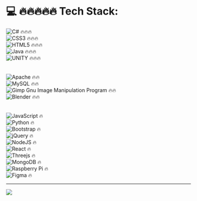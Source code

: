 
# 💻 🔥🔥🔥🔥🔥 Tech Stack:
![C#](https://img.shields.io/badge/c%23-%23239120.svg?style=for-the-badge&logo=c-sharp&logoColor=white) 🔥🔥🔥 <br />
![CSS3](https://img.shields.io/badge/css3-%231572B6.svg?style=for-the-badge&logo=css3&logoColor=white) 🔥🔥🔥 <br />
![HTML5](https://img.shields.io/badge/html5-%23E34F26.svg?style=for-the-badge&logo=html5&logoColor=white) 🔥🔥🔥 <br />
![Java](https://img.shields.io/badge/java-%23ED8B00.svg?style=for-the-badge&logo=java&logoColor=white) 🔥🔥🔥 <br />
![UNITY](https://img.shields.io/badge/Unity-%2320232a.svg?style=for-the-badge&logo=unity&logoColor=white) 🔥🔥🔥 <br />
<br /><br />
![Apache](https://img.shields.io/badge/apache-%23D42029.svg?style=for-the-badge&logo=apache&logoColor=white) 🔥🔥 <br />
![MySQL](https://img.shields.io/badge/mysql-%2300f.svg?style=for-the-badge&logo=mysql&logoColor=white) 🔥🔥 <br />
![Gimp Gnu Image Manipulation Program](https://img.shields.io/badge/Gimp-657D8B?style=for-the-badge&logo=gimp&logoColor=FFFFFF) 🔥🔥 <br />
![Blender](https://img.shields.io/badge/blender-%23F5792A.svg?style=for-the-badge&logo=blender&logoColor=white) 🔥🔥 <br />
 <br /><br />
![JavaScript](https://img.shields.io/badge/javascript-%23323330.svg?style=for-the-badge&logo=javascript&logoColor=%23F7DF1E) 🔥 <br />
![Python](https://img.shields.io/badge/python-3670A0?style=for-the-badge&logo=python&logoColor=ffdd54) 🔥 <br />
![Bootstrap](https://img.shields.io/badge/bootstrap-%23563D7C.svg?style=for-the-badge&logo=bootstrap&logoColor=white) 🔥 <br />
![jQuery](https://img.shields.io/badge/jquery-%230769AD.svg?style=for-the-badge&logo=jquery&logoColor=white) 🔥 <br />
![NodeJS](https://img.shields.io/badge/node.js-6DA55F?style=for-the-badge&logo=node.js&logoColor=white) 🔥 <br />
![React](https://img.shields.io/badge/react-%2320232a.svg?style=for-the-badge&logo=react&logoColor=%2361DAFB) 🔥 <br />
![Threejs](https://img.shields.io/badge/threejs-black?style=for-the-badge&logo=three.js&logoColor=white) 🔥 <br />
![MongoDB](https://img.shields.io/badge/MongoDB-%234ea94b.svg?style=for-the-badge&logo=mongodb&logoColor=white) 🔥 <br />
![Raspberry Pi](https://img.shields.io/badge/-RaspberryPi-C51A4A?style=for-the-badge&logo=Raspberry-Pi) 🔥 <br />
![Figma](https://img.shields.io/badge/figma-%23F24E1E.svg?style=for-the-badge&logo=figma&logoColor=white) 🔥 





---
[![](https://visitcount.itsvg.in/api?id=CreateYourReality&icon=0&color=0)](https://visitcount.itsvg.in)

<!-- Proudly created with GPRM ( https://gprm.itsvg.in ) -->

